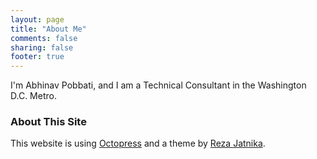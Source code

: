 ```yaml
---
layout: page
title: "About Me"
comments: false
sharing: false
footer: true
---
```


I'm Abhinav Pobbati, and I am a Technical Consultant in the Washington D.C. Metro.

### About This Site ###
This website is using [Octopress](http://octopress.org/) and a theme by [Reza Jatnika](http://reza.re/).
